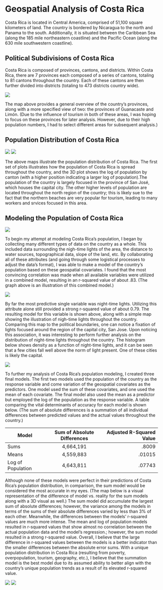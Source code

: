# Geospatial Analysis of Costa Rica

Costa Rica is located in Central America, comprised of 51,100 square kilometers of land. The country is bordered by Nicaragua to the north and Panama to the south. Additionally, it is situated between the Caribbean Sea (along the 185 mile northeastern coastline) and the Pacific Ocean (along the 630 mile southwestern coastline). 

## Political Subdivisions of Costa Rica

Costa Rica is composed of provinces, cantons, and districts. Within Costa Rica, there are 7 provinces each composed of a series of cantons, totaling to 81 cantons throughout the country. Each of these cantons are then further divided into districts (totaling to 473 districts country wide). 

![](sanjose.png)

The map above provides a general overview of the country’s provinces, along with a more specified view of two: the provinces of Guanacaste and Limón. (Due to the influence of tourism in both of these areas, I was hoping to focus on these provinces for later analysis. However, due to their high population numbers, I had to select different areas for subsequent analysis.)

## Population Distribution of Costa Rica

![](kaylaseggelkeproject1deliverable.png)
![](ezgif.com-video-to-gif.gif)

The above maps illustrate the population distribution of Costa Rica. The first set of plots illustrates how the population of Costa Rica is spread throughout the country, and the 3D plot shows the log of population by canton (with a higher position indicating a larger log of population).The population of the country is largely focused in the province of San José, which houses the capital city. The other higher levels of population are located throughout the north region of the country; this is likely sue to the fact that the northern beaches are very popular for tourism, leading to many workers and srvices focused in this area.
 
## Modeling the Population of Costa Rica

![](all.png)

To begin my attempt at modeling Costa Rica’s population, I began by collecting many different types of data on the country as a whole. This included data surrounding the nigh-time lights of the area, the distance to water sources, topographical data, slope of the land, etc. By collaborating all of these attributes (and going through some logistical processes to adjust the data’s format), I was able to make a model of the country’s population based on these geospatial covariates. I found that the most convincing correlation was made when all available variables were utilized in a combined model, resulting in an r-squared value of about .83. (The graph above is an illustration of this combined model.) 

![](21.png)

By far the most predictive single variable was night-time lights. Utilizing this attribute alone still provided a strong r-squared value of about 0.79. The resulting model for this variable is shown above, along with a simple map showing the illustration of nigh-time lights throughout the country. Comparing this map to the political boundaries, one can notice a fixation of lights focused around the region of the capital city, San Jose. Upon noticing this association, it was interesting to perform further analysis on the distribution of night-time lights throughout the country. The histogram below shows density as a function of night-time lights, and it can be seen that a few cities fall well above the norm of light present. One of these cities is likely the capital.

![](histogram.png)

To further my analysis of Costa Rica’s population modeling, I created three final models. The first two models used the population of the country as the response variable and come variation of the geospatial covariates as the predictors. One model used the sum of these covariates, and one used the mean of each covariate. The final model also used the mean as a predictor but employed the log of the population as the response variable. A table comparing the vital determinants of accuracy for each model is shown below. (The sum of absolute differences is a summation of all individual differences between predicted values and the actual values throughout the country.) 

| **Model**        | **Sum of Absolute Differences**| **Adjusted R-Squared Value**  |
| ---------------- |:------------------------------:| -----------------------------:|
| Sums             | 4,664,191                      | .8009                         |
| Means            | 4,559,883                      | .01015                        |
| Log of Population| 4,643,811                      | .07743                        |

Although none of these models were perfect in their predictions of Costa Rica’s population distribution, in comparison, the sum model would be considered the most accurate in my eyes. (The map below is a visual representation of the difference of model vs. reality for the sum models along with a 3D visual as well.) The sum model did accumulate the largest sum of absolute differences; however, the variance among the models in terms of the sums of their absolute differences varied by less than 3% of each other. Meanwhile, the differences between the models’ r-squared values are much more intense. The mean and log of population models resulted in r-squared values that show almost no correlation between the actual population data and the model’s regression.; however, the sum model resulted in a strong r-squared value. Overall, I believe that the large difference in r-squared values between the models is a better indicator than the smaller differences between the absolute error sums. With a unique population distribution in Costa Rica (resulting from poverty, overpopulation, tourism, geography, etc.), I believe that the summation model is the best model due to its assumed ability to better align with the country’s unique population trends as a result of its elevated r-squared value. 

![](differencesums.png)
![](gif.gif)

##
